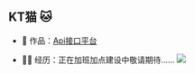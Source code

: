 ## KT猫 🐱


- 🏡 作品：<a href="https://github.com/liyupi/code-nav" target="_blank">Api接口平台</a> 

- 👨‍💻 经历：正在加班加点建设中敬请期待......
![](https://img.shields.io/badge/<WORD_ON_LEFT>-<idea>-informational?style=flat&logo=<LOGO_NAME>&logoColor=white&color=2bbc8a)
